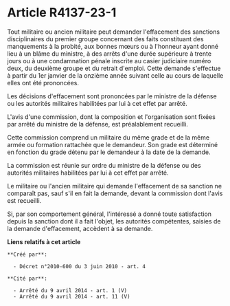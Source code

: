 # Article R4137-23-1

Tout militaire ou ancien militaire peut demander l'effacement des sanctions disciplinaires du premier groupe concernant des
faits constituant des manquements à la probité, aux bonnes mœurs ou à l'honneur ayant donné lieu à un blâme du ministre, à
des arrêts d'une durée supérieure à trente jours ou à une condamnation pénale inscrite au casier judiciaire numéro deux, du
deuxième groupe et du retrait d'emploi. Cette demande s'effectue à partir du 1er janvier de la onzième année suivant celle au
cours de laquelle elles ont été prononcées. 

Les décisions d'effacement sont prononcées par le ministre de la défense ou les autorités militaires habilitées par lui à cet
effet par arrêté. 

L'avis d'une commission, dont la composition et l'organisation sont fixées par arrêté du ministre de la défense, est
préalablement recueilli. 

Cette commission comprend un militaire du même grade et de la même armée ou formation rattachée que le demandeur. Son grade
est déterminé en fonction du grade détenu par le demandeur à la date de la demande. 

La commission est réunie sur ordre du ministre de la défense ou des autorités militaires habilitées par lui à cet effet par
arrêté. 

Le militaire ou l'ancien militaire qui demande l'effacement de sa sanction ne comparaît pas, sauf s'il en fait la demande,
devant la commission dont l'avis est recueilli. 

Si, par son comportement général, l'intéressé a donné toute satisfaction depuis la sanction dont il a fait l'objet, les
autorités compétentes, saisies de la demande d'effacement, accèdent à sa demande.

**Liens relatifs à cet article**

	**Créé par**:

	  - Décret n°2010-600 du 3 juin 2010 - art. 4

	**Cité par**:

	  - Arrêté du 9 avril 2014 - art. 1 (V)
	  - Arrêté du 9 avril 2014 - art. 11 (V)
